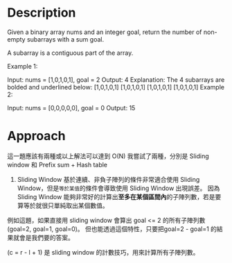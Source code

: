 # Description
Given a binary array nums and an integer goal, return the number of non-empty subarrays with a sum goal.

A subarray is a contiguous part of the array.

 

Example 1:

Input: nums = [1,0,1,0,1], goal = 2
Output: 4
Explanation: The 4 subarrays are bolded and underlined below:
[1,0,1,0,1]
[1,0,1,0,1]
[1,0,1,0,1]
[1,0,1,0,1]
Example 2:

Input: nums = [0,0,0,0,0], goal = 0
Output: 15

# Approach

這一題應該有兩種或以上解法可以達到 O(N)
我嘗試了兩種，分別是 Sliding window 和 Prefix sum + Hash table

1. Sliding Window
基於連續、非負子陣列的條件非常適合使用 Sliding Window，但是`等於某值`的條件會導致使用 Sliding Window 出現誤差。
因為 Sliding Window 能夠非常好的計算出**至多在某個區間內**的子陣列數，若是要算等於就很只單純取出某個數值。

例如這題，如果直接用 sliding window 會算出 goal <= 2 的所有子陣列數(goal=2, goal=1, goal=0)。
但也能透過這個特性，只要把goal=2 - goal=1 的結果就會是我們要的答案。

(c = r - l + 1) 是 sliding window 的計數技巧，用來計算所有子陣列數。
